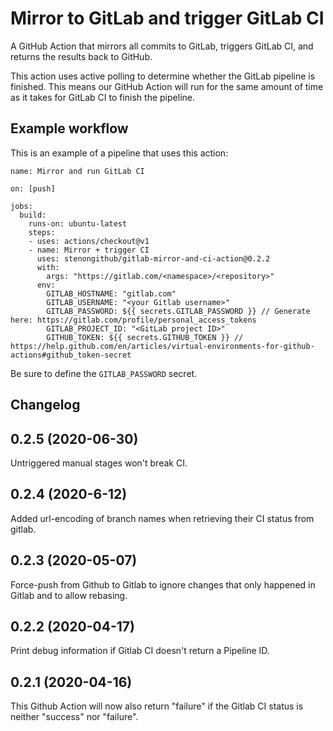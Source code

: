 # Mirror to GitLab and trigger GitLab CI

A GitHub Action that mirrors all commits to GitLab, triggers GitLab CI, and returns the results back to GitHub. 

This action uses active polling to determine whether the GitLab pipeline is finished. This means our GitHub Action will run for the same amount of time as it takes for GitLab CI to finish the pipeline. 

## Example workflow

This is an example of a pipeline that uses this action:

```workflow
name: Mirror and run GitLab CI

on: [push]

jobs:
  build:
    runs-on: ubuntu-latest
    steps:
    - uses: actions/checkout@v1
    - name: Mirror + trigger CI
      uses: stenongithub/gitlab-mirror-and-ci-action@0.2.2
      with:
        args: "https://gitlab.com/<namespace>/<repository>"
      env:
        GITLAB_HOSTNAME: "gitlab.com"
        GITLAB_USERNAME: "<your Gitlab username>"
        GITLAB_PASSWORD: ${{ secrets.GITLAB_PASSWORD }} // Generate here: https://gitlab.com/profile/personal_access_tokens
        GITLAB_PROJECT_ID: "<GitLab project ID>"
        GITHUB_TOKEN: ${{ secrets.GITHUB_TOKEN }} // https://help.github.com/en/articles/virtual-environments-for-github-actions#github_token-secret
```

Be sure to define the `GITLAB_PASSWORD` secret.

## Changelog

0.2.5 (2020-06-30)
------------------

Untriggered manual stages won't break CI.

0.2.4 (2020-6-12)
-----------

Added url-encoding of branch names when retrieving their CI status
from gitlab.

0.2.3 (2020-05-07)
------------------

Force-push from Github to Gitlab to ignore changes that only
happened in Gitlab and to allow rebasing.

0.2.2 (2020-04-17)
------------------

Print debug information if Gitlab CI doesn't return a Pipeline ID.

0.2.1 (2020-04-16)
------------------

This Github Action will now also return "failure" if the Gitlab CI status
is neither "success" nor "failure".
